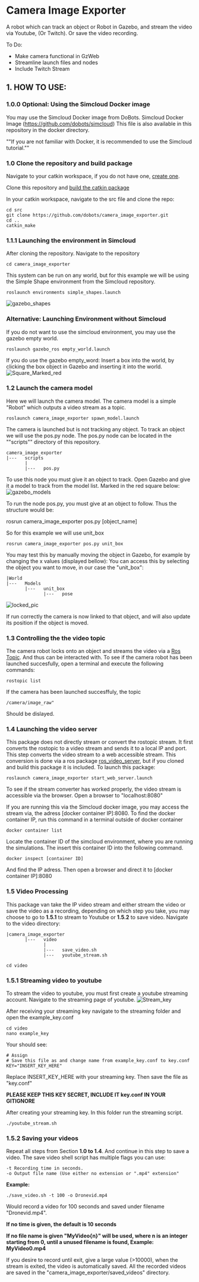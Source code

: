 # Camera Image Exporter
A robot which can track an object or Robot in Gazebo, and stream the video via Youtube, (Or Twitch). Or save the video recording.

To Do:
- Make camera functional in GzWeb
- Streamline launch files and nodes
- Include Twitch Stream

## 1. HOW TO USE:

### 1.0.0 Optional: Using the Simcloud Docker image
You may use the Simcloud Docker image from DoBots.
Simcloud Docker Image (https://github.com/dobots/simcloud)
This file is also available in this repository in the docker directory.

""If you are not familiar with Docker, it is recommended to use the Simcloud tutorial.""

       

### 1.0 Clone the repository and build package
Navigate to your catkin workspace, if you do not have one, [create one](http://wiki.ros.org/catkin/Tutorials/create_a_workspace).

Clone this repository and [build the catkin package](https://catkin-tools.readthedocs.io/en/latest/verbs/catkin_build.html)


In your catkin workspace, navigate to the src file and clone the repo:

```
cd src
git clone https://github.com/dobots/camera_image_exporter.git
cd ..
catkin_make
```

 

### 1.1.1  Launching the environment in Simcloud
After cloning the repository.
Navigate to the repository
```
cd camera_image_exporter
```

This system can be run on any world, but for this example we will be using the Simple Shape environment from the Simcloud repository.
```
roslaunch environments simple_shapes.launch
```
![gazebo_shapes](https://user-images.githubusercontent.com/27964546/151209141-92733f6a-b388-4e67-8164-b6979542822a.png)

### Alternative: Launching Environment without Simcloud
If you do not want to use the simcloud environment, you may use the gazebo empty world.
```
roslaunch gazebo_ros empty_world.launch
```
If you do use the gazebo empty_word:
Insert a box into the world, by clicking the box object in Gazebo and inserting it into the world.
![Square_Marked_red](https://user-images.githubusercontent.com/27964546/153565973-8d534516-7dc9-43c2-8866-7846f0763625.png)

### 1.2 Launch the camera model
Here we will launch the camera model. The camera model is a simple "Robot" which outputs a video stream as a topic.
```
roslaunch camera_image_exporter spawn_model.launch
```
The camera is launched but is not tracking any object. To track an object we will use the pos.py node.
The pos.py node can be located in the ""scripts"" directory of this repository.
```
camera_image_exporter
|---   scripts
       |
       |---   pos.py
```
To use this node you must give it an object to track. Open Gazebo and give it a model to track from the model list.
Marked in the red square below:
![gazebo_models](https://user-images.githubusercontent.com/27964546/151209328-1fc4e32d-fb42-451a-a2a9-fed1ca7b86b3.png)

To run the node pos.py, you must give at an object to follow. Thus the structure would be:

rosrun camera_image_exporter pos.py [object_name]

So for this example we will use unit_box

```
rosrun camera_image_exporter pos.py unit_box
```

You may test this by manually moving the object in Gazebo, for example by changing the x values (displayed bellow):
You can access this by selecting the object you want to move, in our case the "unit_box":
```
|World
|---   Models
       |---   unit_box
              |---   pose
```
![locked_pic](https://user-images.githubusercontent.com/27964546/153851804-4c9886df-71b8-4ae8-8a95-0865b7791b9d.png)

If run correctly the camera is now linked to that object, and will also update its position if the object is moved.


### 1.3 Controlling the the video topic
The camera robot locks onto an object and streams the video via a [Ros Topic](http://wiki.ros.org/Topics). And thus can be interacted with. To see if the camera robot has been launched succesfully, open a terminal and execute the following commands:
```
rostopic list
```
If the camera has been launched succesffuly, the topic
```
/camera/image_raw"
```
Should be dislayed.


### 1.4 Launching the video server
This package does not directly stream or convert the rostopic stream. It first converts the rostopic to a video stream and sends it to a local IP and port.
This step converts the video stream to a web accessible stream.
This conversion is done via a ros package [ros_video_server](http://wiki.ros.org/web_video_server), but if you cloned and build this package it is included.
To launch this package:
```
roslaunch camera_image_exporter start_web_server.launch
```
To see if the stream converter has worked properly, the video stream is accessible via the browser.
Open a browser to "localhost:8080"

If you are running this via the Simcloud docker image, you may access the stream via, the adress [docker container IP]:8080.
To find the docker container IP, run this command in a terminal outside of docker container
```
docker container list
```
Locate the container ID of the simcloud environment, where you are running the simulations. The insert this container ID into the following command.
```
docker inspect [container ID]
```
And find the IP adress. Then open a browser and direct it to [docker container IP]:8080 

### 1.5 Video Processing
This package van take the IP video stream and either stream the video or save the video as a recording, depending on which step you take, you may choose to go to **1.5.1** to stream to Youtube or **1.5.2** to save video.
Navigate to the video directory:
```
|camera_image_exporter
       |---   video
              |
              |---   save_video.sh
              |---   youtube_stream.sh
```
```
cd video
```
### 1.5.1 Streaming video to youtube
To stream the video to youtube, you must first create a youtube streaming account. Navigate to the streaming page of youtube.
![Stream_key](https://user-images.githubusercontent.com/27964546/151963265-7eecb42e-5280-4ae2-b1a3-18fd949fe2b9.png)

After receiving your streaming key navigate to the streaming folder and open the example_key.conf
```
cd video
nano example_key
```
Your should see:
```
# Assign 
# Save this file as and change name from example_key.conf to key.conf
KEY="INSERT_KEY_HERE"
```
Replace INSERT_KEY_HERE with your streaming key.
Then save the file as "key.conf"

**PLEASE KEEP THIS KEY SECRET, INCLUDE IT key.conf IN YOUR GITIGNORE**

After creating your streaming key.
In this folder run the streaming script.

```
./youtube_stream.sh
```
### 1.5.2 Saving your videos
Repeat all steps from Section **1.0 to 1.4**. And continue in this step to save a video.
The save video shell script has multiple flags you can use:
```
-t Recording time in seconds.
-o Output file name (Use either no extension or ".mp4" extension"
```
**Example:**

```
./save_video.sh -t 100 -o Dronevid.mp4
```
Would record a video for 100 seconds and saved under filename "Dronevid.mp4". 

**If no time is given, the default is 10 seconds**

**If no file name is given "MyVideo{n}" will be used, where n is an integer starting from 0, until a unused filename is found, Example: MyVideo0.mp4** 

If you desire to record until exit, give a large value (>10000), when the stream is exited, the video is automatically saved.
All the recorded videos are saved in the "camera_image_exporter/saved_videos" directory.

